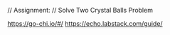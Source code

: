 // Assignment:
// Solve Two Crystal Balls Problem

https://go-chi.io/#/
https://echo.labstack.com/guide/